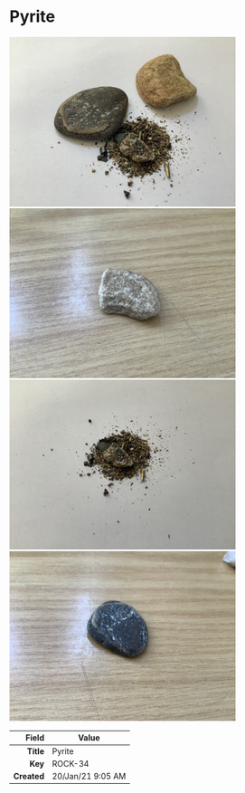 # Pyrite









<img height="300px" src="10058.jpg"/>
<img height="300px" src="10059.jpg"/>
<img height="300px" src="10060.jpg"/>
<img height="300px" src="10061.jpg"/>

|       Field | Value                   |
|------------:|-------------------------|
|   **Title** | Pyrite |
|     **Key** | ROCK-34 |
| **Created** | 20/Jan/21 9:05 AM |
        